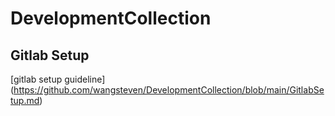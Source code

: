 # DevelopmentCollection  
## Gitlab Setup 
 [gitlab setup guideline] (https://github.com/wangsteven/DevelopmentCollection/blob/main/GitlabSetup.md)
